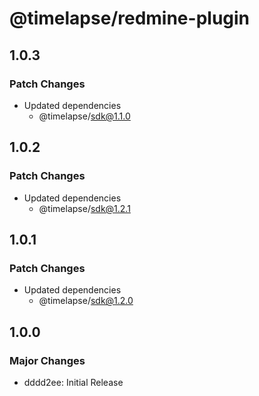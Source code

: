 # @timelapse/redmine-plugin

## 1.0.3

### Patch Changes

- Updated dependencies
  - @timelapse/sdk@1.1.0

## 1.0.2

### Patch Changes

- Updated dependencies
  - @timelapse/sdk@1.2.1

## 1.0.1

### Patch Changes

- Updated dependencies
  - @timelapse/sdk@1.2.0

## 1.0.0

### Major Changes

- dddd2ee: Initial Release
